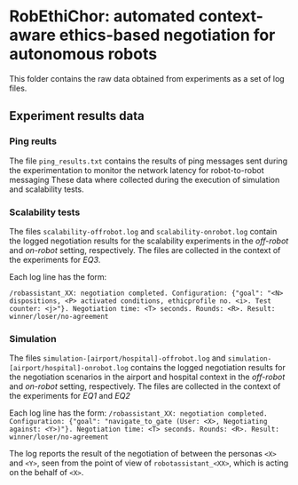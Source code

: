 # RobEthiChor: automated context-aware ethics-based negotiation for autonomous robots

This folder contains the raw data obtained from experiments as a set of log files.

## Experiment results data

### Ping reults
The file `ping_results.txt` contains the results of ping messages sent during the experimentation to monitor the network latency for robot-to-robot messaging
These data where collected during the execution of simulation and scalability tests.

### Scalability tests
The files `scalability-offrobot.log` and `scalability-onrobot.log` contain the logged negotiation results for the scalability experiments in the _off-robot_ and _on-robot_ setting, respectively. The files are collected in the context of the experiments for _EQ3_.

Each log line has the form:

`/robassistant_XX: negotiation completed. Configuration: {"goal": "<N> dispositions, <P> activated conditions, ethicprofile no. <i>. Test counter: <j>"}. Negotiation time: <T> seconds. Rounds: <R>. Result: winner/loser/no-agreement`

### Simulation
The files `simulation-[airport/hospital]-offrobot.log` and `simulation-[airport/hospital]-onrobot.log` contains the logged negotiation results for the negotiation scenarios in the airport and hospital context in the _off-robot_ and _on-robot_ setting, respectively. The files are collected in the context of the experiments for _EQ1_ and _EQ2_

Each log line has the form:
`/robassistant_XX: negotiation completed. Configuration: {"goal": "navigate_to_gate (User: <X>, Negotiating against: <Y>)"}. Negotiation time: <T> seconds. Rounds: <R>. Result: winner/loser/no-agreement`

The log reports the result of the negotiation of between the personas `<X>` and `<Y>`, seen from the point of view of `robotassistant_<XX>`, which is acting on the behalf of `<X>`.
